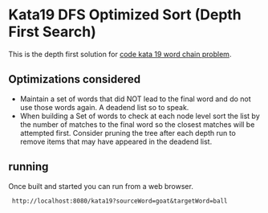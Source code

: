 # Kata19 DFS Optimized Sort (Depth First Search) 

This is the depth first solution for [code kata 19 word chain problem](http://codekata.com/kata/kata19-word-chains/).

## Optimizations considered

- Maintain a set of words that did NOT lead to the final word and do not use those words again.   A deadend list so to speak.
- When building a Set of words to check at each node level sort the list by the number of matches to the final word so the closest matches will be attempted first.  Consider pruning the tree after each depth run to remove items that may have appeared in the deadend list.

## running

Once built and started you can run from a web browser.

     http://localhost:8080/kata19?sourceWord=goat&targetWord=ball

